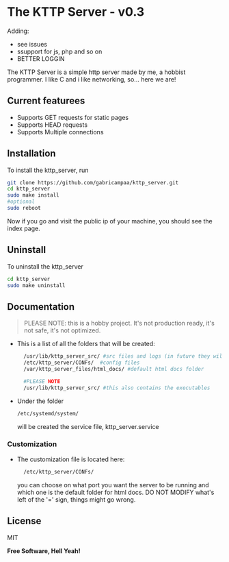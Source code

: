 # The KTTP Server - v0.3

Adding:

- see issues
- ssupport for js, php and so on
- BETTER LOGGIN





The KTTP Server is a simple http server made by me, a hobbist programmer. I like C and i like networking, so... here we are!

## Current featurees

- Supports GET requests for static pages
- Supports HEAD requests
- Supports Multiple connections


## Installation


To install the kttp_server, run

```sh
git clone https://github.com/gabricampaa/kttp_server.git
cd kttp_server
sudo make install
#optional 
sudo reboot
```

Now if you go and visit the public ip of your machine, you should see the index page.

## Uninstall
To uninstall the kttp_server
```sh
cd kttp_server
sudo make uninstall
```

## Documentation

>PLEASE NOTE: this is a hobby project. It's not production ready, it's not safe, it's not optimized.

- This is a list of all the folders that will be created:
  ```sh
    /usr/lib/kttp_server_src/ #src files and logs (in future they will be under /var/log)
    /etc/kttp_server/CONFs/  #config files
    /var/kttp_server_files/html_docs/ #default html docs folder

    #PLEASE NOTE
    /usr/lib/kttp_server_src/ #this also contains the executables
    ```
- Under the folder 
    ```sh
    /etc/systemd/system/
    ```
    will be created the service file, kttp_server.service
    
### Customization
- The customization file is located here: 
  ```sh
    /etc/kttp_server/CONFs/ 
    ```
    you can choose on what port you want the server to be running and which one is the default folder for html docs. DO NOT MODIFY what's left of the '=' sign, things might go wrong.

## License

MIT

**Free Software, Hell Yeah!**
